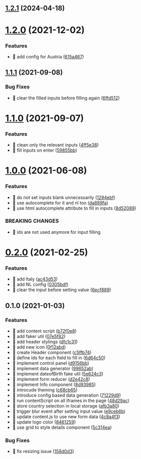 ## [1.2.1](https://github.com/umutcanbolat/autofillr/compare/v1.2.0...v1.2.1) (2024-04-18)

# [1.2.0](https://github.com/umutcanbolat/autofillr/compare/v1.1.1...v1.2.0) (2021-12-02)


### Features

* 🎸 add config for Austria ([615a467](https://github.com/umutcanbolat/autofillr/commit/615a46793a2022fb5c8e224f310953d53583d07f))

## [1.1.1](https://github.com/umutcanbolat/autofillr/compare/v1.1.0...v1.1.1) (2021-09-08)


### Bug Fixes

* 🐛 clear the filled inputs before filling again ([6ffd512](https://github.com/umutcanbolat/autofillr/commit/6ffd5123eaec40eeb37fb323f9857430d1b50bd7))

# [1.1.0](https://github.com/umutcanbolat/autofillr/compare/v1.0.0...v1.1.0) (2021-09-07)


### Features

* 🎸 clean only the relevant inputs ([4ff5e38](https://github.com/umutcanbolat/autofillr/commit/4ff5e38b3781d5e99744834de12cc8bbd5abb90e))
* 🎸 fill inputs on enter ([59855bb](https://github.com/umutcanbolat/autofillr/commit/59855bba56748ceadc62c5040969aa03921b75c9))

# [1.0.0](https://github.com/umutcanbolat/autofillr/compare/v0.2.0...v1.0.0) (2021-06-08)


### Features

* 🎸 do not set inputs blank unnecessarily ([1294ebf](https://github.com/umutcanbolat/autofillr/commit/1294ebfbcfcec2f1962a1a94b657eef904dce23c))
* 🎸 use autocomplete for it and nl too ([da889fa](https://github.com/umutcanbolat/autofillr/commit/da889faf7a3364280e47703f5b2f4acc6b4aa854))
* 🎸 use html autocomplete attribute to fill in inputs ([8d52089](https://github.com/umutcanbolat/autofillr/commit/8d52089c9f0b459014fa35b2d6bb7bd944abd690))


### BREAKING CHANGES

* 🧨 ids are not used anymore for input filling

# [0.2.0](https://github.com/umutcanbolat/autofillr/compare/v0.1.0...v0.2.0) (2021-02-25)


### Features

* 🎸 add Italy ([ac43d53](https://github.com/umutcanbolat/autofillr/commit/ac43d53a1e7a5737432e59a3b14b2d8237d5462f))
* 🎸 add NL config ([0305bdf](https://github.com/umutcanbolat/autofillr/commit/0305bdfa318440a508f1df45b340ce720366f25d))
* 🎸 clear the input before setting value ([6ecf889](https://github.com/umutcanbolat/autofillr/commit/6ecf889492d3fb5249e7b98ee727fbccfee83d32))

## 0.1.0 (2021-01-03)

### Features

- 🎸 add content script ([b72f0e8](https://github.com/umutcanbolat/autofillr/commit/b72f0e8bc8b28da8a512cbc4d2beb261d758004d))
- 🎸 add faker util ([07e5f82](https://github.com/umutcanbolat/autofillr/commit/07e5f82513b9693e999563af319a016521a8259f))
- 🎸 add header stylings ([dfc1c31](https://github.com/umutcanbolat/autofillr/commit/dfc1c31bf441caf2cb23b894f3e3132f50978989))
- 🎸 add new icon ([0f12abd](https://github.com/umutcanbolat/autofillr/commit/0f12abdf234d27e0779567f5a635959b64eada39))
- 🎸 create Header component ([c5ffb74](https://github.com/umutcanbolat/autofillr/commit/c5ffb74e801be0387a7b0697bf50df000067b5ec))
- 🎸 define ids for each field to fill in ([6d64c50](https://github.com/umutcanbolat/autofillr/commit/6d64c50e5ac9fa21f93886cadce432123d615739))
- 🎸 implement control panel ([d9156bb](https://github.com/umutcanbolat/autofillr/commit/d9156bb73395e51b684ba7dd712382444e9f0cde))
- 🎸 implement data generator ([99652ab](https://github.com/umutcanbolat/autofillr/commit/99652ab1a950359d7142ff57cf4acc4b0070ca24))
- 🎸 implement dateofBirth fake util ([5e624c3](https://github.com/umutcanbolat/autofillr/commit/5e624c3e5abae43a875701967e1036997bba72be))
- 🎸 implement form reducer ([d2e42c8](https://github.com/umutcanbolat/autofillr/commit/d2e42c86c34ff25000e2608eb37ef796344434e8))
- 🎸 implement Info component ([8d93985](https://github.com/umutcanbolat/autofillr/commit/8d9398562ce29784c5fb577449a4d92c6d17227d))
- 🎸 introcude theming ([c68cb65](https://github.com/umutcanbolat/autofillr/commit/c68cb657b73049a2ef755a72b1d9d301ee50189b))
- 🎸 introduce config based data generation ([71229d9](https://github.com/umutcanbolat/autofillr/commit/71229d9c5b73b325d6bfb4ad7663eada24cb3766))
- 🎸 run contentScript on all iframes in the page ([48d29ac](https://github.com/umutcanbolat/autofillr/commit/48d29ac51d140c07d4e37b6ad8fc923d4ddaa20e))
- 🎸 store country selection in local storage ([afb3a80](https://github.com/umutcanbolat/autofillr/commit/afb3a80ff926b0d53631ec696c8514321107515f))
- 🎸 trigger blur event after setting input value ([e9ceb6b](https://github.com/umutcanbolat/autofillr/commit/e9ceb6b67f79d0edd0c02fce07cd920ce3ceac89))
- 🎸 update content.js to use new form data ([4c8a4f3](https://github.com/umutcanbolat/autofillr/commit/4c8a4f37f7e406449a02a3bfcc3e8122de22ad37))
- 🎸 update logo color ([8461259](https://github.com/umutcanbolat/autofillr/commit/8461259099e6de1d32674ca81331df4c6b4a9da8))
- 🎸 use grid to style details component ([5c314ea](https://github.com/umutcanbolat/autofillr/commit/5c314ea4a75a6546a95b6cd9747096c4e4496f45))

### Bug Fixes

- 🐛 fix resizing issue ([158d0d3](https://github.com/umutcanbolat/autofillr/commit/158d0d3bfb426301a8dff57a54595c14c0001552))
